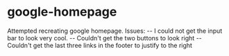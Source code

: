 # google-homepage

Attempted recreating google homepage. Issues:
-- I could not get the input bar to look very cool.
-- Couldn't get the two buttons to look right
-- Couldn't get the last three links in the footer to justify to the right
